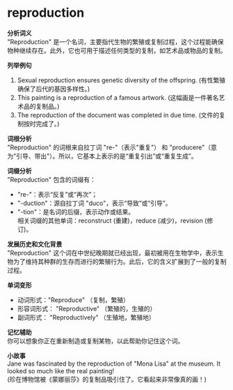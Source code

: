 # reproduction

**分析词义**  
"Reproduction" 是一个名词，主要指代生物的繁殖或复制过程，这个过程能确保物种继续存在。此外，它也可用于描述任何类型的复制，如艺术品或物品的复制。

  

**列举例句**

  

1.  Sexual reproduction ensures genetic diversity of the offspring. (有性繁殖确保了后代的基因多样性。)
2.  This painting is a reproduction of a famous artwork. (这幅画是一件著名艺术品的复制品。)
3.  The reproduction of the document was completed in due time. (文件的复制按时完成了。)

  

**词根分析**  
"Reproduction" 的词根来自拉丁词 "re-"（表示"重复"） 和 "producere"（意为"引导、带出"）。所以，它基本上表示的是“重复引出”或“重复生成”。

  

**词缀分析**  
"Reproduction" 包含的词缀有：

  

*   "re-"：表示“反复”或“再次”；
*   "-duction"：源自拉丁词 "duco"，表示“导致”或“引导”。
*   "-tion"：是名词的后缀，表示动作或结果。  
    相关词缀的其他单词：reconstruct (重建)，reduce (减少)，revision (修订)。

  

**发展历史和文化背景**  
"Reproduction" 这个词在中世纪晚期就已经出现，最初被用在生物学中，表示生物为了维持其种群的生存而进行的繁殖行为。此后，它的含义扩展到了一般的复制过程。

  

**单词变形**

  

*   动词形式："Reproduce" （复制，繁殖）
*   形容词形式： "Reproductive" （繁殖的，生殖的）
*   副词形式： "Reproductively" （生殖地，繁殖地）

  

**记忆辅助**  
你可以想象你正在重新制造或复制某物，以此帮助你记住这个词。

  

**小故事**  
Jane was fascinated by the reproduction of "Mona Lisa" at the museum. It looked so much like the real painting!  
(珍在博物馆被《蒙娜丽莎》的复制品吸引住了。它看起来非常像真的画！)
